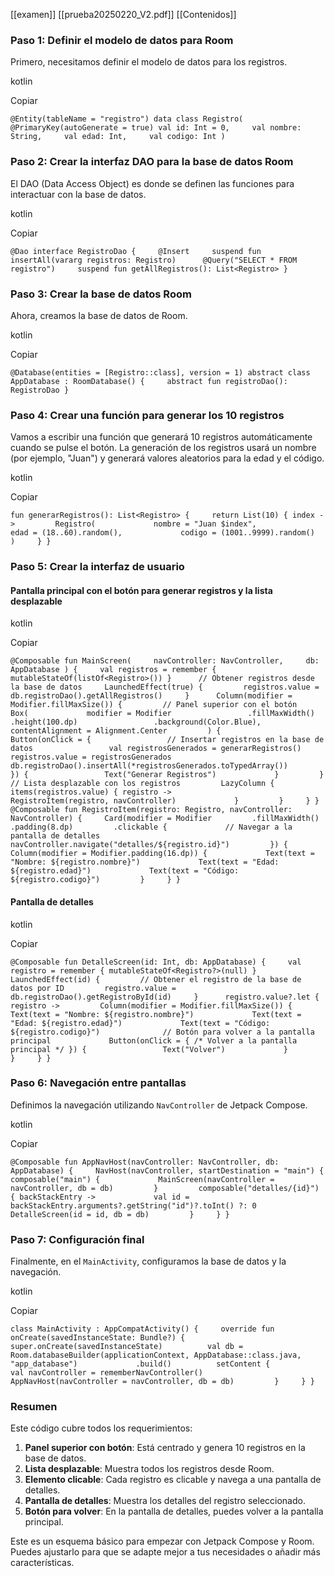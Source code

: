 [[examen]]
[[prueba20250220_V2.pdf]]
[[Contenidos]]

### Paso 1: Definir el modelo de datos para Room

Primero, necesitamos definir el modelo de datos para los registros.

kotlin

Copiar

`@Entity(tableName = "registro") data class Registro(     @PrimaryKey(autoGenerate = true) val id: Int = 0,     val nombre: String,     val edad: Int,     val codigo: Int )`

### Paso 2: Crear la interfaz DAO para la base de datos Room

El DAO (Data Access Object) es donde se definen las funciones para interactuar con la base de datos.

kotlin

Copiar

`@Dao interface RegistroDao {     @Insert     suspend fun insertAll(vararg registros: Registro)      @Query("SELECT * FROM registro")     suspend fun getAllRegistros(): List<Registro> }`

### Paso 3: Crear la base de datos Room

Ahora, creamos la base de datos de Room.

kotlin

Copiar

`@Database(entities = [Registro::class], version = 1) abstract class AppDatabase : RoomDatabase() {     abstract fun registroDao(): RegistroDao }`

### Paso 4: Crear una función para generar los 10 registros

Vamos a escribir una función que generará 10 registros automáticamente cuando se pulse el botón. La generación de los registros usará un nombre (por ejemplo, "Juan") y generará valores aleatorios para la edad y el código.

kotlin

Copiar

`fun generarRegistros(): List<Registro> {     return List(10) { index ->         Registro(             nombre = "Juan $index",             edad = (18..60).random(),             codigo = (1001..9999).random()         )     } }`

### Paso 5: Crear la interfaz de usuario

#### Pantalla principal con el botón para generar registros y la lista desplazable

kotlin

Copiar

`@Composable fun MainScreen(     navController: NavController,     db: AppDatabase ) {     val registros = remember { mutableStateOf(listOf<Registro>()) }      // Obtener registros desde la base de datos     LaunchedEffect(true) {         registros.value = db.registroDao().getAllRegistros()     }      Column(modifier = Modifier.fillMaxSize()) {         // Panel superior con el botón         Box(             modifier = Modifier                 .fillMaxWidth()                 .height(100.dp)                 .background(Color.Blue),             contentAlignment = Alignment.Center         ) {             Button(onClick = {                 // Insertar registros en la base de datos                 val registrosGenerados = generarRegistros()                 registros.value = registrosGenerados                 db.registroDao().insertAll(*registrosGenerados.toTypedArray())             }) {                 Text("Generar Registros")             }         }          // Lista desplazable con los registros         LazyColumn {             items(registros.value) { registro ->                 RegistroItem(registro, navController)             }         }     } }  @Composable fun RegistroItem(registro: Registro, navController: NavController) {     Card(modifier = Modifier         .fillMaxWidth()         .padding(8.dp)         .clickable {             // Navegar a la pantalla de detalles             navController.navigate("detalles/${registro.id}")         }) {         Column(modifier = Modifier.padding(16.dp)) {             Text(text = "Nombre: ${registro.nombre}")             Text(text = "Edad: ${registro.edad}")             Text(text = "Código: ${registro.codigo}")         }     } }`

#### Pantalla de detalles

kotlin

Copiar

`@Composable fun DetalleScreen(id: Int, db: AppDatabase) {     val registro = remember { mutableStateOf<Registro?>(null) }      LaunchedEffect(id) {         // Obtener el registro de la base de datos por ID         registro.value = db.registroDao().getRegistroById(id)     }      registro.value?.let { registro ->         Column(modifier = Modifier.fillMaxSize()) {             Text(text = "Nombre: ${registro.nombre}")             Text(text = "Edad: ${registro.edad}")             Text(text = "Código: ${registro.codigo}")              // Botón para volver a la pantalla principal             Button(onClick = { /* Volver a la pantalla principal */ }) {                 Text("Volver")             }         }     } }`

### Paso 6: Navegación entre pantallas

Definimos la navegación utilizando `NavController` de Jetpack Compose.

kotlin

Copiar

`@Composable fun AppNavHost(navController: NavController, db: AppDatabase) {     NavHost(navController, startDestination = "main") {         composable("main") {             MainScreen(navController = navController, db = db)         }         composable("detalles/{id}") { backStackEntry ->             val id = backStackEntry.arguments?.getString("id")?.toInt() ?: 0             DetalleScreen(id = id, db = db)         }     } }`

### Paso 7: Configuración final

Finalmente, en el `MainActivity`, configuramos la base de datos y la navegación.

kotlin

Copiar

`class MainActivity : AppCompatActivity() {     override fun onCreate(savedInstanceState: Bundle?) {         super.onCreate(savedInstanceState)          val db = Room.databaseBuilder(applicationContext, AppDatabase::class.java, "app_database")             .build()          setContent {             val navController = rememberNavController()             AppNavHost(navController = navController, db = db)         }     } }`

### Resumen

Este código cubre todos los requerimientos:

1. **Panel superior con botón**: Está centrado y genera 10 registros en la base de datos.
2. **Lista desplazable**: Muestra todos los registros desde Room.
3. **Elemento clicable**: Cada registro es clicable y navega a una pantalla de detalles.
4. **Pantalla de detalles**: Muestra los detalles del registro seleccionado.
5. **Botón para volver**: En la pantalla de detalles, puedes volver a la pantalla principal.

Este es un esquema básico para empezar con Jetpack Compose y Room. Puedes ajustarlo para que se adapte mejor a tus necesidades o añadir más características.